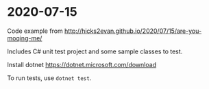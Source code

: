 # 2020-07-15
Code example from http://hicks2evan.github.io/2020/07/15/are-you-moqing-me/

Includes C# unit test project and some sample classes to test.

Install dotnet https://dotnet.microsoft.com/download

To run tests, use `dotnet test`.
